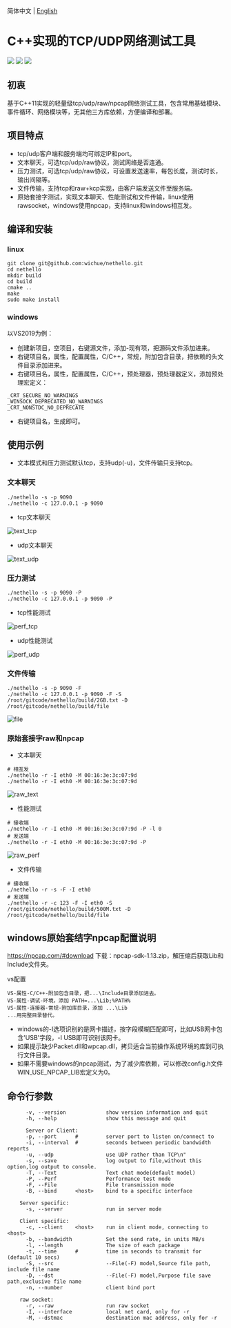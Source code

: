 简体中文 | [English](./README_en.md)

# C++实现的TCP/UDP网络测试工具

[![](https://img.shields.io/badge/license-MIT-green.svg)](https://github.com/wichue/nethello/blob/master/LICENSE)
[![](https://img.shields.io/badge/language-c++-red.svg)](https://en.cppreference.com/)
[![](https://img.shields.io/badge/platform-linux%20|%20windows-blue.svg)](https://github.com/wichue/nethello)
## 初衷
基于C++11实现的轻量级tcp/udp/raw/npcap网络测试工具，包含常用基础模块、事件循环、网络模块等，无其他三方库依赖，方便编译和部署。
## 项目特点
- tcp/udp客户端和服务端均可绑定IP和port。
- 文本聊天，可选tcp/udp/raw协议，测试网络是否连通。
- 压力测试，可选tcp/udp/raw协议，可设置发送速率，每包长度，测试时长，输出间隔等。
- 文件传输，支持tcp和raw+kcp实现，由客户端发送文件至服务端。
- 原始套接字测试，实现文本聊天、性能测试和文件传输，linux使用rawsocket，windows使用npcap，支持linux和windows相互发。

## 编译和安装
### linux
```shell
git clone git@github.com:wichue/nethello.git
cd nethello
mkdir build
cd build
cmake ..
make
sudo make install
```
### windows
以VS2019为例：
- 创建新项目，空项目，右键源文件，添加-现有项，把源码文件添加进来。
- 右键项目名，属性，配置属性，C/C++，常规，附加包含目录，把依赖的头文件目录添加进来。
- 右键项目名，属性，配置属性，C/C++，预处理器，预处理器定义，添加预处理宏定义：
```shell
_CRT_SECURE_NO_WARNINGS
_WINSOCK_DEPRECATED_NO_WARNINGS
_CRT_NONSTDC_NO_DEPRECATE
```
- 右键项目名，生成即可。

## 使用示例
- 文本模式和压力测试默认tcp，支持udp(-u)，文件传输只支持tcp。
### 文本聊天
```shell
./nethello -s -p 9090
./nethello -c 127.0.0.1 -p 9090
```
- tcp文本聊天

![text_tcp](https://github.com/wichue/nethello/blob/master/doc/text_tcp.png)

- udp文本聊天

![text_udp](https://github.com/wichue/nethello/blob/master/doc/text_udp.png)
### 压力测试
```shell
./nethello -s -p 9090 -P
./nethello -c 127.0.0.1 -p 9090 -P
```
- tcp性能测试

![perf_tcp](https://github.com/wichue/nethello/blob/master/doc/perf_tcp.png)
- udp性能测试

![perf_udp](https://github.com/wichue/nethello/blob/master/doc/perf_udp.png)
### 文件传输
```shell
./nethello -s -p 9090 -F
./nethello -c 127.0.0.1 -p 9090 -F -S /root/gitcode/nethello/build/2GB.txt -D /root/gitcode/nethello/build/file
```
![file](https://github.com/wichue/nethello/blob/master/doc/file.png)
### 原始套接字raw和npcap
- 文本聊天

```shell
# 相互发
./nethello -r -I eth0 -M 00:16:3e:3c:07:9d
./nethello -r -I eth0 -M 00:16:3e:3c:07:9d
```
![raw_text](https://github.com/wichue/nethello/blob/master/doc/raw_text.png)
- 性能测试

```shell
# 接收端
./nethello -r -I eth0 -M 00:16:3e:3c:07:9d -P -l 0
# 发送端
./nethello -r -I eth0 -M 00:16:3e:3c:07:9d -P
```
![raw_perf](https://github.com/wichue/nethello/blob/master/doc/raw_perf.png)

- 文件传输
```shell
# 接收端
./nethello -r -s -F -I eth0
# 发送端
./nethello -r -c 123 -F -I eth0 -S /root/gitcode/nethello/build/500M.txt -D /root/gitcode/nethello/build/file
```

## windows原始套结字npcap配置说明
https://npcap.com/#download
下载：npcap-sdk-1.13.zip，解压缩后获取Lib和Include文件夹。

vs配置
```
VS-属性-C/C++-附加包含目录，把...\Include目录添加进去。
VS-属性-调试-环境，添加 PATH=...\Lib;%PATH%
VS-属性-连接器-常规-附加库目录，添加 ...\Lib
...用完整目录替代。
```
- windows的-I选项识别的是网卡描述，按字段模糊匹配即可，比如USB网卡包含'USB'字段，-I USB即可识别该网卡。
- 如果提示缺少Packet.dll和wpcap.dll，拷贝适合当前操作系统环境的库到可执行文件目录。
- 如果不需要windows的npcap测试，为了减少库依赖，可以修改config.h文件WIN_USE_NPCAP_LIB宏定义为0。

## 命令行参数
```shell
      -v, --version             show version information and quit
      -h, --help                show this message and quit

	  Server or Client:
      -p, --port      #         server port to listen on/connect to
      -i, --interval  #         seconds between periodic bandwidth reports
      -u, --udp                 use UDP rather than TCP\n"
      -s, --save                log output to file,without this option,log output to console.
      -T, --Text                Text chat mode(default model)
      -P, --Perf                Performance test mode
      -F, --File                File transmission mode
      -B, --bind      <host>    bind to a specific interface

    Server specific:
      -s, --server              run in server mode

    Client specific:
      -c, --client    <host>    run in client mode, connecting to <host>
      -b, --bandwidth           Set the send rate, in units MB/s
      -l, --length              The size of each package
      -t, --time      #         time in seconds to transmit for (default 10 secs)
      -S, --src                 --File(-F) model,Source file path, include file name
      -D, --dst                 --File(-F) model,Purpose file save path,exclusive file name
      -n, --number              client bind port

    raw socket:
      -r, --raw                 run raw socket
      -I, --interface           local net card, only for -r
      -M, --dstmac              destination mac address, only for -r
```
